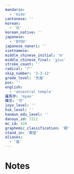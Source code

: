 ```yaml
---
mandarin:
  - 'miào'
cantonese: ''
korean:
  - '묘'
korean_native: ''
japanese:
  - 'BYOU'
japanese_nanori: ''
vietnamese:
middle_chinese_initial: 'm'
middle_chinese_final: 'ɣiᴇu'
stroke_count: ''
radical: '广'
skip_number: '3-3-12'
grade_level: '先進'
pos: ''
english:
  - 'ancestral temple'
羅馬字: 'myau'
韓文: '먓'
joyo_level: ''
hsk_level: ''
hanmun_edu_level: ''
danayo_id: 7211
mc_id: 420
graphemic_classification: '朝'
stand_in: '廟堂'
aliases:
  - '庙'
---
```


# Notes
